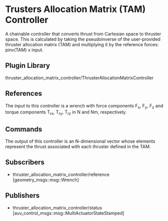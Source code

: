 # Trusters Allocation Matrix (TAM) Controller

A chainable controller that converts thrust from Cartesian space to thruster
space. This is calculated by taking the pseudoinverse of the user-provided
thruster allocation matrix (TAM) and multiplying it by the reference forces:
pinv(TAM) x input.

## Plugin Library

thruster_allocation_matrix_controller/ThrusterAllocationMatrixController

## References

The input to this controller is a wrench with force components F<sub>x</sub>,
F<sub>y</sub>, F<sub>z</sub> and torque components T<sub>rx</sub>,
T<sub>ry</sub>, T<sub>rz</sub> in N and Nm, respectively.

## Commands

The output of this controller is an N-dimensional vector whose elements
represent the thrust associated with each thruster defined in the TAM.

## Subscribers

- thruster_allocation_matrix_controller/reference [geometry_msgs::msg::Wrench]

## Publishers

- thruster_allocation_matrix_controller/status [auv_control_msgs::msg::MultiActuatorStateStamped]
